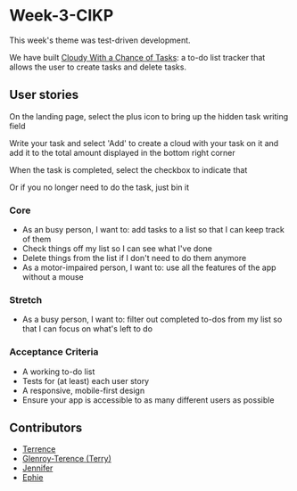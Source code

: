 # Week-3-CIKP

This week's theme was test-driven development. 

We have built [Cloudy With a Chance of Tasks](https://fac20.github.io/Week-3-CIKP/): a to-do list tracker that allows the user to create tasks and delete tasks.

## User stories

On the landing page, select the plus icon to bring up the hidden task writing field

Write your task and select 'Add' to create a cloud with your task on it and add it to the total amount displayed in the bottom right corner

When the task is completed, select the checkbox to indicate that

Or if you no longer need to do the task, just bin it 

### Core
 - As an busy person, I want to: add tasks to a list so that I can keep track of them
 - Check things off my list so I can see what I've done
 - Delete things from the list if I don't need to do them anymore 
 - As a motor-impaired person, I want to: use all the features of the app without a mouse
 
### Stretch
 - As a busy person, I want to: filter out completed to-dos from my list so that I can focus on what's left to do
 
### Acceptance Criteria
- A working to-do list
- Tests for (at least) each user story
- A responsive, mobile-first design
- Ensure your app is accessible to as many different users as possible


## Contributors
- [Terrence](https://github.com/Netceer)
- [Glenroy-Terence (Terry)](https://github.com/RunGT)
- [Jennifer](https://github.com/jenndroid)
- [Ephie](https://github.com/ephieo)


